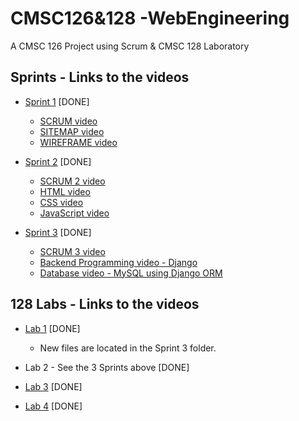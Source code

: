 # CMSC126&128 -WebEngineering
A CMSC 126 Project using Scrum & CMSC 128 Laboratory


## Sprints - Links to the videos
+ [Sprint 1](https://www.youtube.com/playlist?list=PLwj66Tp6NV32dTzMi5anvZfrTU5LsNDJq) [DONE] <br />
  - [SCRUM video](https://youtu.be/nSw8nnDJO8g)
  - [SITEMAP video](https://youtu.be/c-ycYKOgKts)
  - [WIREFRAME video](https://youtu.be/fVvY4r1Qj6o)

+ [Sprint 2](https://www.youtube.com/playlist?list=PLwj66Tp6NV31Dx3zaSVDx-cj6q1C3J5zl) [DONE] <br />
  - [SCRUM 2 video](https://youtu.be/yZB_JRK5cGc)
  - [HTML video](https://youtu.be/1phzBwExt2I)
  - [CSS video](https://youtu.be/bWrd1prxcfk)
  - [JavaScript video](https://youtu.be/jVKdC2-tHBU)

+ [Sprint 3](https://www.youtube.com/playlist?list=PLwj66Tp6NV33lU9l0TmKksYiFXwv-Tlxn) [DONE] <br />
  - [SCRUM 3 video](https://youtu.be/Sa8evcIhLeA)
  - [Backend Programming video - Django](https://youtu.be/QDwXEHp2FO4)
  - [Database video - MySQL using Django ORM](https://youtu.be/Y6mgktxTIII)

## 128 Labs - Links to the videos

+ [Lab 1](https://youtu.be/RZNJ0C0kosU) [DONE] <br />
  - New files are located in the Sprint 3 folder.

+ Lab 2 - See the 3 Sprints above [DONE] <br />

+ [Lab 3](https://youtu.be/G9UhkXDZAao) [DONE] <br />

+ [Lab 4](https://youtu.be/3cQpIBeAXMU) [DONE] <br />
